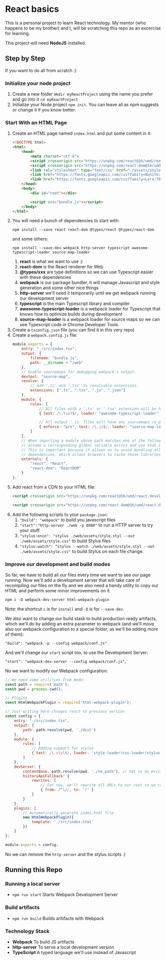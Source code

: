 React basics
============

This is a personal project to learn React technology.
My mentor (who happens to be my brother) and I, will be scratching this repo as an excercise for learning.

This project will need **NodeJS** installed.

Step by Step
------------

If you want to do all from scratch :)

### Initialize your node project

1. Create a new folder `mkdir myReactProject` using the name you prefer and go into it `cd myReactProject`
1. Initialize your Node project `npm init`. You can leave all as npm suggests or change it if you know better.

### Start With an HTML Page

1. Create an HTML page named `index.html` and put some content in it:
    ```html
    <!DOCTYPE html>
    <html>
        <head>
            <meta charset="utf-8">
            <script crossorigin src="https://unpkg.com/react@16/umd/react.development.js"></script>
            <script crossorigin src="https://unpkg.com/react-dom@16/umd/react-dom.development.js"></script>
            <link rel="stylesheet" type="text/css" href="./assets/style.css" type="text/css"/>
            <link href="https://fonts.googleapis.com/css?family=Nunito:800" rel="stylesheet">
            <link href="https://fonts.googleapis.com/css?family=Lora:700" rel="stylesheet">
        </head>
        <body>
            <div id="root"></div>
    
            <script src="bundle.js"></script>
        </body>
    </html>
    ```
1. You will need a bunch of dependencies to start with:
    ```
    npm install --save react react-dom @types/react @types/react-dom
    ```
    and some others:
    ```
    npm install --save-dev webpack http-server typescript awesome-typescript-loader source-map-loader
    ```
    1. **react** is what we want to use :)
    1. **react-dom** is the React renderer for Web
    1. **@types/xxx** are type definitions so we can use Typescript easier with these dependencies
    1. **webpack** is our package bundler, it will manage Javascript and style generation and some other nice things
    1. **http-server** we'll need it temporarily until we get webpack running our development server
    1. **typescript** is the main Typescript library and compiler
    1. **awesome-typescript-loader** is a webpack loader for Typescript that knows how to optimize builds during development
    1. **source-map-loader** is a webpack loader for source maps so we can see Typescript code in Chrome Developer Tools.
1. Create a `tsconfig.json` file (you can find it in this very repo)
1. Create a `webpack.config.js` file:
    ```javascript
    module.exports = {
        entry: "./src/index.tsx",
        output: {
            filename: "bundle.js",
            path: __dirname + "/web"
        },
        // Enable sourcemaps for debugging webpack's output.
        devtool: "source-map",
        resolve: {
            // Add '.ts' and '.tsx' as resolvable extensions.
            extensions: [".ts", ".tsx", ".js", ".json"]
        },
        module: {
            rules: [
                // All files with a '.ts' or '.tsx' extension will be handled by 'awesome-typescript-loader'.
                { test: /\.tsx?$/, loader: "awesome-typescript-loader" },
    
                // All output '.js' files will have any sourcemaps re-processed by 'source-map-loader'.
                { enforce: "pre", test: /\.js$/, loader: "source-map-loader" }
            ]
        },
        // When importing a module whose path matches one of the following, just
        // assume a corresponding global variable exists and use that instead.
        // This is important because it allows us to avoid bundling all of our
        // dependencies, which allows browsers to cache those libraries between builds.
        externals: {
            "react": "React",
            "react-dom": "ReactDOM"
        }
    };
    ```
1. Add react from a CDN to your HTML file:
    ```html
    <script crossorigin src="https://unpkg.com/react@16/umd/react.development.js"></script>
    ```
    ```html
    <script crossorigin src="https://unpkg.com/react-dom@16/umd/react-dom.development.js"></script>
    ```
1. Add the following scripts to your `package.json`:
    1. `"build": "webpack"` to build you javascript files
    1. `"start":"http-server ./web -p 8080"` to run a HTTP server to try your stuff.
    1. `"stylus:once": "stylus ./web/assets/style.styl --out ./web/assets/style.css"` to build Stylus files
    1. `"stylus:watch": "stylus --watch ./web/assets/style.styl --out ./web/assets/style.css"` to build Stylus on each file change. 

### Improve our development and build modes

So far, we have to build all our files every time we want to see our page running.
Now we'll add a development server that will take care of recompiling our files on the fly and we also need a handy utility to copy our HTML and perform some minor improvements on it.

```
npm i -D webpack-dev-server html-webpack-plugin
```

Note: the shortcut `i` is for `install` and `-D` is for `--save-dev`.

We also want to change our build stask to build production ready artifacts, which we'll do by adding an extra parameter to webpack (and we'll move also our webpack configuration to a special folder, as we'll be adding more of them):

```
"build": "webpack -p --config webpack/conf.js"
```

And we'll change our `start` script too, to use the Development Server:

```
"start": "webpack-dev-server --config webpack/conf.js",
```

No we want to modify our Webpack configuration:

```javascript
// We need some utilities from Node:
const path = require('path');
const pwd = process.cwd();

// Plugins
const HtmlWebpackPlugin = require('html-webpack-plugin');

// Just writing here chnages resct to previous version
const config = {
    entry: "./src/index.tsx",
    output: {
        path: path.resolve(pwd, './dist')
    },
    module: {
        rules: [
            // Adding support for stylus
            { test: /\.styl$/, loader: 'style-loader!css-loader!stylus-loader'}
        ]
    },
    devServer: {
        contentBase: path.resolve(pwd, './no_path'), // Set to no existing path in the project.
        historyApiFallback: {
            rewrites: [
                // For now, we'll rewrite all URLs to our root so we can use HTML5 history API
                { from: /^\//, to: '/' }
            ]
        }
    },
    plugins: [
        // Automatically generate index.html file
        new HtmlWebpackPlugin({
            template: './src/index.html'
        })
    ]
};

module.exports = config;
```

No we can remove the `http-server` and the stylus scripts :)



Running this Repo
-----------------

### Running a local server

* `npm run start` Starts Webpack Development Server

### Build artifacts

* `npm run build` Builds aritifacts with Webpack

### Technology Stack

* **Webpack** To build JS artifacts
* **http-server** To serve a local development version
* **TypeScript** A typed language we'll use instead of Javascript
